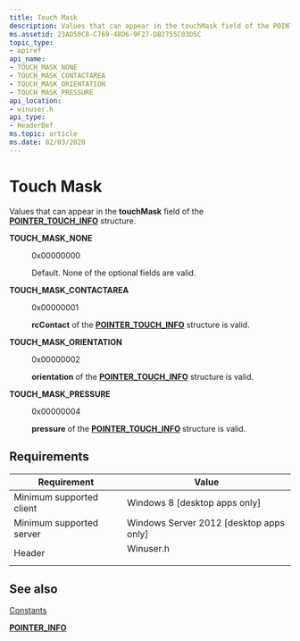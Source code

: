 ```yaml
---
title: Touch Mask
description: Values that can appear in the touchMask field of the POINTER_TOUCH_INFO structure.
ms.assetid: 23AD50C8-C769-48D6-9F27-DB2755C03D5C
topic_type:
- apiref
api_name:
- TOUCH_MASK_NONE
- TOUCH_MASK_CONTACTAREA
- TOUCH_MASK_ORIENTATION
- TOUCH_MASK_PRESSURE
api_location:
- winuser.h
api_type:
- HeaderDef
ms.topic: article
ms.date: 02/03/2020
---
```


# Touch Mask

Values that can appear in the **touchMask** field of the [**POINTER_TOUCH_INFO**](/windows/win32/api/winuser/ns-winuser-pointer_touch_info) structure.

<dl> <dt>

<span id="TOUCH_MASK_NONE_"></span><span id="touch_mask_none_"></span>**TOUCH_MASK_NONE** 
</dt> <dd> <dl> <dt>

0x00000000
</dt> <dt>



Default. None of the optional fields are valid.


</dt> </dl> </dd> <dt>

<span id="TOUCH_MASK_CONTACTAREA"></span><span id="touch_mask_contactarea"></span>**TOUCH_MASK_CONTACTAREA**
</dt> <dd> <dl> <dt>

0x00000001
</dt> <dt>



**rcContact** of the [**POINTER_TOUCH_INFO**](/windows/win32/api/winuser/ns-winuser-pointer_touch_info) structure is valid.


</dt> </dl> </dd> <dt>

<span id="TOUCH_MASK_ORIENTATION"></span><span id="touch_mask_orientation"></span>**TOUCH_MASK_ORIENTATION**
</dt> <dd> <dl> <dt>

0x00000002
</dt> <dt>



**orientation** of the [**POINTER_TOUCH_INFO**](/windows/win32/api/winuser/ns-winuser-pointer_touch_info) structure is valid.


</dt> </dl> </dd> <dt>

<span id="TOUCH_MASK_PRESSURE"></span><span id="touch_mask_pressure"></span>**TOUCH_MASK_PRESSURE**
</dt> <dd> <dl> <dt>

0x00000004
</dt> <dt>



**pressure** of the [**POINTER_TOUCH_INFO**](/windows/win32/api/winuser/ns-winuser-pointer_touch_info) structure is valid.


</dt> </dl> </dd> </dl>

## Requirements



| Requirement | Value |
|-------------------------------------|--------------------------------------------------------------------------------------|
| Minimum supported client<br/> | Windows 8 \[desktop apps only\]<br/>                                           |
| Minimum supported server<br/> | Windows Server 2012 \[desktop apps only\]<br/>                                 |
| Header<br/>                   | <dl> <dt>Winuser.h</dt> </dl> |



## See also

<dl> <dt>

[Constants](constants.md)
</dt> <dt>

[**POINTER_INFO**](/windows/win32/api/winuser/ns-winuser-pointer_info)
</dt> </dl>

 

 





